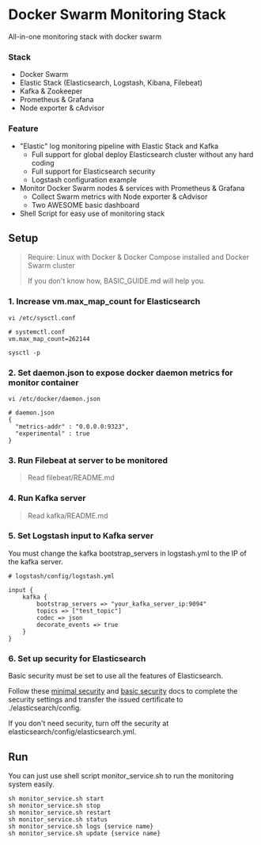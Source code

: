 # Docker Swarm Monitoring Stack

All-in-one monitoring stack with docker swarm

### Stack

- Docker Swarm
- Elastic Stack (Elasticsearch, Logstash, Kibana, Filebeat)
- Kafka & Zookeeper
- Prometheus & Grafana
- Node exporter & cAdvisor

### Feature

- "Elastic" log monitoring pipeline with Elastic Stack and Kafka
  - Full support for global deploy Elasticsearch cluster without any hard coding
  - Full support for Elasticsearch security
  - Logstash configuration example
- Monitor Docker Swarm nodes & services with Prometheus & Grafana
  - Collect Swarm metrics with Node exporter & cAdvisor
  - Two AWESOME basic dashboard
- Shell Script for easy use of monitoring stack

## Setup

> Require: Linux with Docker & Docker Compose installed and Docker Swarm cluster
>          
> If you don't know how, BASIC_GUIDE.md will help you.

### 1. Increase vm.max_map_count for Elasticsearch

```console
vi /etc/sysctl.conf

# systemctl.conf
vm.max_map_count=262144

sysctl -p
```

### 2. Set daemon.json to expose docker daemon metrics for monitor container 

```console
vi /etc/docker/daemon.json

# daemon.json
{
  "metrics-addr" : "0.0.0.0:9323",
  "experimental" : true
}
```

### 3. Run Filebeat at server to be monitored

> Read filebeat/README.md

### 4. Run Kafka server

> Read kafka/README.md

### 5. Set Logstash input to Kafka server

You must change the kafka bootstrap_servers in logstash.yml to the IP of the kafka server.

```
# logstash/config/logstash.yml

input {
    kafka {
        bootstrap_servers => "your_kafka_server_ip:9094"
        topics => ["test_topic"]
        codec => json
        decorate_events => true
    }
}
```

### 6. Set up security for Elasticsearch

Basic security must be set to use all the features of Elasticsearch.

Follow these [minimal security](https://www.elastic.co/guide/en/elasticsearch/reference/current/security-minimal-setup.html) and [basic security](https://www.elastic.co/guide/en/elasticsearch/reference/current/security-basic-setup.html) docs to complete the security settings and transfer the issued certificate to ./elasticsearch/config.

If you don't need security, turn off the security at elasticsearch/config/elasticsearch.yml.

## Run

You can just use shell script monitor_service.sh to run the monitoring system easily.

```console
sh monitor_service.sh start
sh monitor_service.sh stop
sh monitor_service.sh restart
sh monitor_service.sh status
sh monitor_service.sh logs {service name}
sh monitor_service.sh update {service name}
```
